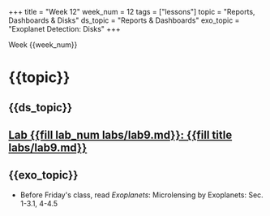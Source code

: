 +++
title = "Week 12"
week_num = 12
tags = ["lessons"]
topic = "Reports, Dashboards & Disks"
ds_topic = "Reports & Dashboards"
exo_topic =  "Exoplanet Detection: Disks"
+++

Week {{week_num}}
# {{topic}}

## {{ds_topic}}


## [Lab {{fill lab_num labs/lab9.md}}: {{fill title labs/lab9.md}}](../../labs/lab9/)

## {{exo_topic}}
- Before Friday's class, read *Exoplanets*: Microlensing by Exoplanets:   Sec. 1-3.1, 4-4.5
